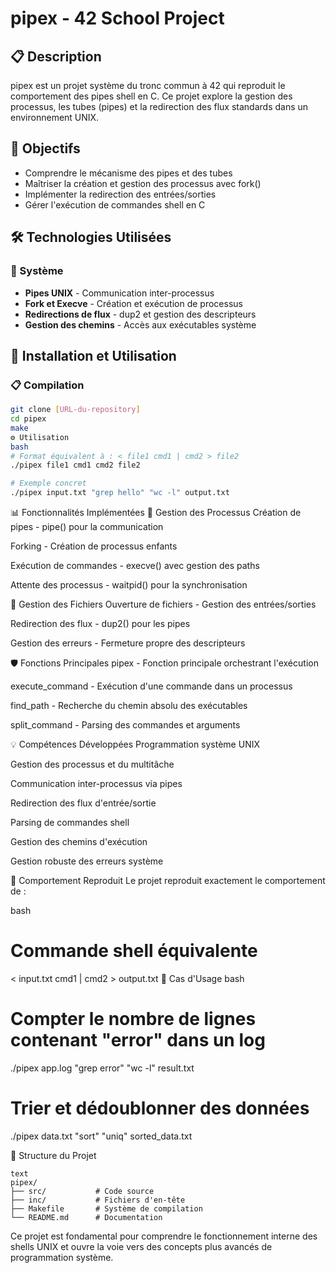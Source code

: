 # pipex - 42 School Project

## 📋 Description
pipex est un projet système du tronc commun à 42 qui reproduit le comportement des pipes shell en C. Ce projet explore la gestion des processus, les tubes (pipes) et la redirection des flux standards dans un environnement UNIX.

## 🎯 Objectifs
- Comprendre le mécanisme des pipes et des tubes
- Maîtriser la création et gestion des processus avec fork()
- Implémenter la redirection des entrées/sorties
- Gérer l'exécution de commandes shell en C

## 🛠️ Technologies Utilisées

### 🔧 Système
- **Pipes UNIX** - Communication inter-processus
- **Fork et Execve** - Création et exécution de processus
- **Redirections de flux** - dup2 et gestion des descripteurs
- **Gestion des chemins** - Accès aux exécutables système

## 🚀 Installation et Utilisation

### 📋 Compilation
```bash
git clone [URL-du-repository]
cd pipex
make
⚙️ Utilisation
bash
# Format équivalent à : < file1 cmd1 | cmd2 > file2
./pipex file1 cmd1 cmd2 file2

# Exemple concret
./pipex input.txt "grep hello" "wc -l" output.txt
```

📊 Fonctionnalités Implémentées
🔄 Gestion des Processus
Création de pipes - pipe() pour la communication

Forking - Création de processus enfants

Exécution de commandes - execve() avec gestion des paths

Attente des processus - waitpid() pour la synchronisation

📁 Gestion des Fichiers
Ouverture de fichiers - Gestion des entrées/sorties

Redirection des flux - dup2() pour les pipes

Gestion des erreurs - Fermeture propre des descripteurs

🛡️ Fonctions Principales
pipex - Fonction principale orchestrant l'exécution

execute_command - Exécution d'une commande dans un processus

find_path - Recherche du chemin absolu des exécutables

split_command - Parsing des commandes et arguments

💡 Compétences Développées
Programmation système UNIX

Gestion des processus et du multitâche

Communication inter-processus via pipes

Redirection des flux d'entrée/sortie

Parsing de commandes shell

Gestion des chemins d'exécution

Gestion robuste des erreurs système

🎯 Comportement Reproduit
Le projet reproduit exactement le comportement de :

bash
# Commande shell équivalente
< input.txt cmd1 | cmd2 > output.txt
📝 Cas d'Usage
bash
# Compter le nombre de lignes contenant "error" dans un log
./pipex app.log "grep error" "wc -l" result.txt

# Trier et dédoublonner des données
./pipex data.txt "sort" "uniq" sorted_data.txt

📁 Structure du Projet
```
text
pipex/
├── src/           # Code source
├── inc/           # Fichiers d'en-tête
├── Makefile       # Système de compilation
└── README.md      # Documentation
```
Ce projet est fondamental pour comprendre le fonctionnement interne des shells UNIX et ouvre la voie vers des concepts plus avancés de programmation système.
